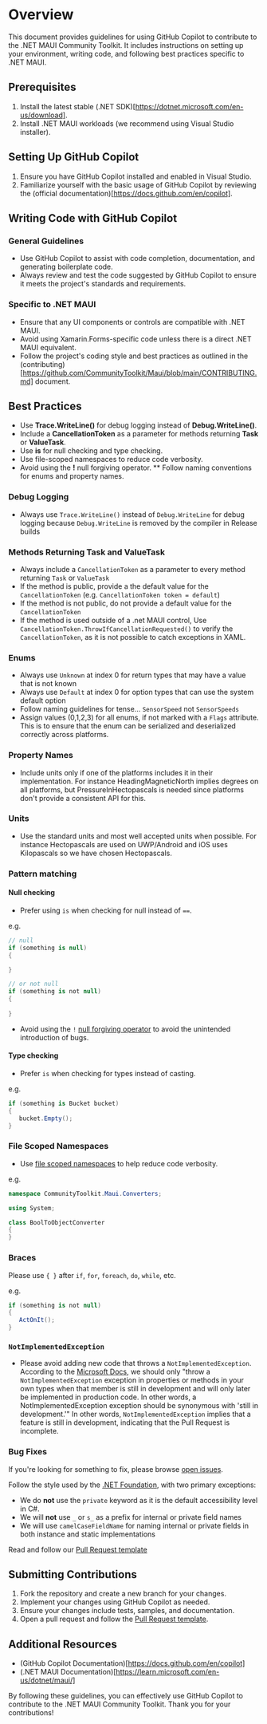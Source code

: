 # Overview
This document provides guidelines for using GitHub Copilot to contribute to the .NET MAUI Community Toolkit. It includes instructions on setting up your environment, writing code, and following best practices specific to .NET MAUI.

## Prerequisites
1.	Install the latest stable (.NET SDK)[https://dotnet.microsoft.com/en-us/download].
2.	Install .NET MAUI workloads (we recommend using Visual Studio installer).

## Setting Up GitHub Copilot
1.	Ensure you have GitHub Copilot installed and enabled in Visual Studio.
2.	Familiarize yourself with the basic usage of GitHub Copilot by reviewing the (official documentation)[https://docs.github.com/en/copilot].

## Writing Code with GitHub Copilot
### General Guidelines
* Use GitHub Copilot to assist with code completion, documentation, and generating boilerplate code.
* Always review and test the code suggested by GitHub Copilot to ensure it meets the project's standards and requirements.

### Specific to .NET MAUI
* Ensure that any UI components or controls are compatible with .NET MAUI.
* Avoid using Xamarin.Forms-specific code unless there is a direct .NET MAUI equivalent.
* Follow the project's coding style and best practices as outlined in the (contributing)[https://github.com/CommunityToolkit/Maui/blob/main/CONTRIBUTING.md] document.

## Best Practices
* Use **Trace.WriteLine()** for debug logging instead of **Debug.WriteLine()**.
* Include a **CancellationToken** as a parameter for methods returning **Task** or **ValueTask**.
* Use **is** for null checking and type checking.
* Use file-scoped namespaces to reduce code verbosity.
* Avoid using the **!** null forgiving operator.
** Follow naming conventions for enums and property names.

### Debug Logging
* Always use `Trace.WriteLine()` instead of `Debug.WriteLine` for debug logging because `Debug.WriteLine` is removed by the compiler in Release builds

### Methods Returning Task and ValueTask
* Always include a `CancellationToken` as a parameter to every method returning `Task` or `ValueTask`
* If the method is public, provide a the default value for the `CancellationToken` (e.g. `CancellationToken token = default`)
* If the method is not public, do not provide a default value for the `CancellationToken`
* If the method is used outside of a .net MAUI control, Use `CancellationToken.ThrowIfCancellationRequested()` to verify the `CancellationToken`, as it is not possible to catch exceptions in XAML.

### Enums
* Always use `Unknown` at index 0 for return types that may have a value that is not known
* Always use `Default` at index 0 for option types that can use the system default option
* Follow naming guidelines for tense... `SensorSpeed` not `SensorSpeeds`
* Assign values (0,1,2,3) for all enums, if not marked with a `Flags` attribute. This is to ensure that the enum can be serialized and deserialized correctly across platforms.

### Property Names
* Include units only if one of the platforms includes it in their implementation. For instance HeadingMagneticNorth implies degrees on all platforms, but PressureInHectopascals is needed since platforms don't provide a consistent API for this.

### Units
* Use the standard units and most well accepted units when possible. For instance Hectopascals are used on UWP/Android and iOS uses Kilopascals so we have chosen Hectopascals.

### Pattern matching
#### Null checking
* Prefer using `is` when checking for null instead of `==`.

e.g.

```csharp
// null
if (something is null)
{

}

// or not null
if (something is not null)
{
   
}
```

* Avoid using the `!` [null forgiving operator](https://docs.microsoft.com/en-us/dotnet/csharp/language-reference/operators/null-forgiving) to avoid the unintended introduction of bugs.

#### Type checking
* Prefer `is` when checking for types instead of casting.

e.g.

```csharp
if (something is Bucket bucket)
{
   bucket.Empty();
}
```

### File Scoped Namespaces
* Use [file scoped namespaces](https://docs.microsoft.com/en-us/dotnet/csharp/language-reference/proposals/csharp-10.0/file-scoped-namespaces) to help reduce code verbosity.

e.g.

```csharp
namespace CommunityToolkit.Maui.Converters;

using System;

class BoolToObjectConverter
{
}
```

### Braces
Please use `{ }` after `if`, `for`, `foreach`, `do`, `while`, etc.

e.g.

```csharp
if (something is not null)
{
   ActOnIt();
}
```

### `NotImplementedException`
* Please avoid adding new code that throws a `NotImplementedException`. According to the [Microsoft Docs](https://docs.microsoft.com/dotnet/api/system.notimplementedexception), we should only "throw a `NotImplementedException` exception in properties or methods in your own types when that member is still in development and will only later be implemented in production code. In other words, a NotImplementedException exception should be synonymous with 'still in development.'"
In other words, `NotImplementedException` implies that a feature is still in development, indicating that the Pull Request is incomplete.

### Bug Fixes
If you're looking for something to fix, please browse [open issues](https://github.com/CommunityToolkit/Maui/issues).

Follow the style used by the [.NET Foundation](https://github.com/dotnet/runtime/blob/master/docs/coding-guidelines/coding-style.md), with two primary exceptions:

* We do **not** use the `private` keyword as it is the default accessibility level in C#.
* We will **not** use `_` or `s_` as a prefix for internal or private field names
* We will use `camelCaseFieldName` for naming internal or private fields in both instance and static implementations

Read and follow our [Pull Request template](https://github.com/CommunityToolkit/Maui/blob/main/.github/PULL_REQUEST_TEMPLATE.md)

## Submitting Contributions
1.	Fork the repository and create a new branch for your changes.
2.	Implement your changes using GitHub Copilot as needed.
3.	Ensure your changes include tests, samples, and documentation.
4.	Open a pull request and follow the [Pull Request template](https://github.com/CommunityToolkit/Maui/blob/main/.github/PULL_REQUEST_TEMPLATE.md).

## Additional Resources
- (GitHub Copilot Documentation)[https://docs.github.com/en/copilot]
- (.NET MAUI Documentation)[https://learn.microsoft.com/en-us/dotnet/maui/]

By following these guidelines, you can effectively use GitHub Copilot to contribute to the .NET MAUI Community Toolkit. Thank you for your contributions!